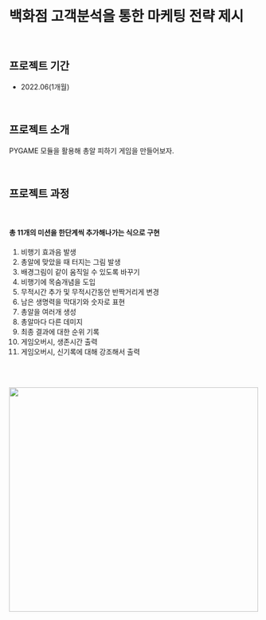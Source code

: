 # 백화점 고객분석을 통한 마케팅 전략 제시

<br/>

## 프로젝트 기간
- 2022.06(1개월)

<br/>

## 프로젝트 소개
PYGAME 모듈을 활용해 총알 피하기 게임을 만들어보자.
 
<br/>

## 프로젝트 과정

<br/>

#### 총 11개의 미션을 한단계씩 추가해나가는 식으로 구현
1. 비행기 효과음 발생
2. 총알에 맞았을 때 터지는 그림 발생
3. 배경그림이 같이 움직일 수 있도록 바꾸기
4. 비행기에 목숨개념을 도입
5. 무적시간 추가 및 무적시간동안 반짝거리게 변경
6. 남은 생명력을 막대기와 숫자로 표현
7. 총알을 여러개 생성
8. 총알마다 다른 데미지
9. 최종 결과에 대한 순위 기록
10. 게임오버시, 생존시간 출력
11. 게임오버시, 신기록에 대해 강조해서 출력

<br/><br/>

<img src="https://user-images.githubusercontent.com/97331900/217126996-64b0e6a4-4351-4197-95a1-431759566f59.png"  width="500" height="450">
